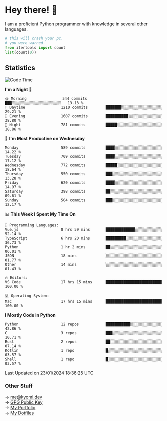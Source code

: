 # Hey there! 👋

I am a proficient Python programmer with knowledge in several other languages.

```py
# this will crash your pc.
# you were warned.
from itertools import count
list(count(0))
```

## Statistics
<!--START_SECTION:waka-->
![Code Time](http://img.shields.io/badge/Code%20Time-808%20hrs%2039%20mins-blue)

**I'm a Night 🦉** 

```text
🌞 Morning                544 commits         ███░░░░░░░░░░░░░░░░░░░░░░   13.13 % 
🌆 Daytime                1210 commits        ███████░░░░░░░░░░░░░░░░░░   29.21 % 
🌃 Evening                1607 commits        ██████████░░░░░░░░░░░░░░░   38.80 % 
🌙 Night                  781 commits         █████░░░░░░░░░░░░░░░░░░░░   18.86 % 
```
📅 **I'm Most Productive on Wednesday** 

```text
Monday                   589 commits         ████░░░░░░░░░░░░░░░░░░░░░   14.22 % 
Tuesday                  709 commits         ████░░░░░░░░░░░░░░░░░░░░░   17.12 % 
Wednesday                772 commits         █████░░░░░░░░░░░░░░░░░░░░   18.64 % 
Thursday                 550 commits         ███░░░░░░░░░░░░░░░░░░░░░░   13.28 % 
Friday                   620 commits         ████░░░░░░░░░░░░░░░░░░░░░   14.97 % 
Saturday                 398 commits         ██░░░░░░░░░░░░░░░░░░░░░░░   09.61 % 
Sunday                   504 commits         ███░░░░░░░░░░░░░░░░░░░░░░   12.17 % 
```


📊 **This Week I Spent My Time On** 

```text
💬 Programming Languages: 
Vue.js                   8 hrs 59 mins       █████████████░░░░░░░░░░░░   52.14 % 
TypeScript               6 hrs 20 mins       █████████░░░░░░░░░░░░░░░░   36.73 % 
Python                   1 hr 2 mins         ██░░░░░░░░░░░░░░░░░░░░░░░   06.01 % 
JSON                     18 mins             ░░░░░░░░░░░░░░░░░░░░░░░░░   01.77 % 
Other                    14 mins             ░░░░░░░░░░░░░░░░░░░░░░░░░   01.43 % 

🔥 Editors: 
VS Code                  17 hrs 15 mins      █████████████████████████   100.00 % 

💻 Operating System: 
Mac                      17 hrs 15 mins      █████████████████████████   100.00 % 
```

**I Mostly Code in Python** 

```text
Python                   12 repos            ███████████░░░░░░░░░░░░░░   42.86 % 
C                        3 repos             ███░░░░░░░░░░░░░░░░░░░░░░   10.71 % 
Rust                     2 repos             ██░░░░░░░░░░░░░░░░░░░░░░░   07.14 % 
Kotlin                   1 repo              █░░░░░░░░░░░░░░░░░░░░░░░░   03.57 % 
Shell                    1 repo              █░░░░░░░░░░░░░░░░░░░░░░░░   03.57 % 
```




 Last Updated on 23/01/2024 18:36:25 UTC
<!--END_SECTION:waka-->

### Other Stuff

→ [me@kyomi.dev](mailto:me@kyomi.dev)\
→ [GPG Public Key](https://github.com/bitterteriyaki.gpg)\
→ [My Portfolio](https://kyomi.dev)\
→ [My Dotfiles](https://github.com/bitterteriyaki/dotfiles)

